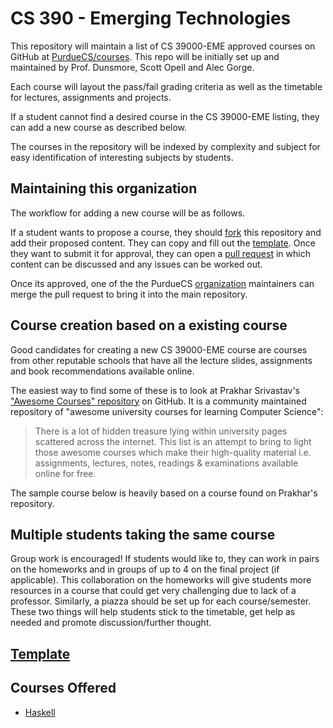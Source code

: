 # CS 390 - Emerging Technologies

This repository will maintain a list of CS 39000-EME approved courses on GitHub at [PurdueCS/courses](https://github.com/purduecs/courses). This repo will be initially set up and maintained by Prof. Dunsmore, Scott Opell and Alec Gorge.

Each course will layout the pass/fail grading criteria as well as the timetable for lectures, assignments and projects.

If a student cannot find a desired course in the CS 39000-EME listing, they can add a new course as described below.

The courses in the repository will be indexed by complexity and subject for easy identification of interesting subjects by students.

## Maintaining this organization

The workflow for adding a new course will be as follows.

If a student wants to propose a course, they should [fork](https://help.github.com/articles/fork-a-repo/) this repository and add their proposed content. They can copy and fill out the [template](./template_proposal.md). Once they want to submit it for approval, they can open a [pull request](https://help.github.com/articles/using-pull-requests/) in which content can be discussed and any issues can be worked out.

Once its approved, one of the the PurdueCS [organization](https://help.github.com/articles/about-organizations/) maintainers can merge the pull request to bring it into the main repository.

## Course creation based on a existing course

Good candidates for creating a new CS 39000-EME course are courses from other reputable schools that have all the lecture slides, assignments and book recommendations available online.

The easiest way to find some of these is to look at Prakhar Srivastav's ["Awesome Courses" repository](https://github.com/prakhar1989/awesome-courses) on GitHub. It is a community maintained repository of "awesome university courses for learning Computer Science":

> There is a lot of hidden treasure lying within university pages scattered across the internet. This list is an attempt to bring to light those awesome courses which make their high-quality material i.e. assignments, lectures, notes, readings & examinations available online for free.

The sample course below is heavily based on a course found on Prakhar's repository.


## Multiple students taking the same course

Group work is encouraged! If students would like to, they can work in pairs on the homeworks and in groups of up to 4 on the final project (if applicable). This collaboration on the homeworks will give students more resources in a course that could get very challenging due to lack of a professor. Similarly, a piazza should be set up for each course/semester. These two things will help students stick to the timetable, get help as needed and promote discussion/further thought.

## [Template](./template_proposal.md)

## Courses Offered
- [Haskell](./haskell.md)
